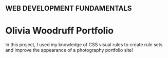 ## WEB DEVELOPMENT FUNDAMENTALS

# Olivia Woodruff Portfolio

In this project, I used my knowledge of CSS visual rules to create rule sets and improve the appearance of a photography portfolio site!

